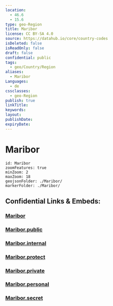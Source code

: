 ```yaml
---
location:
  - 46.6
  - 15.6
type: geo-Region
title: Maribor
license: CC BY-SA 4.0
source: https://datahub.io/core/country-codes
isDeleted: false
isReadOnly: false
draft: false
confidential: public
tags:
  - geo/Country/Region
aliases:
  - Maribor
Languages:
  - de
cssclasses:
  - geo-Region
publish: true
linkTitle:
keywords:
layout:
publishDate:
expiryDate:
---
```


# Maribor

```leaflet
id: Maribor
zoomFeatures: true 
minZoom: 2 
maxZoom: 18
geojsonFolder: ./Maribor/
markerFolder: ./Maribor/
```


## Confidential Links & Embeds: 

### [Maribor](/_Standards/Earth/Continent/Europe/Europe~Central/Slovenia/Regions~Slovenia/Podravska/counties~Podravska/Maribor.md) 

### [Maribor.public](/_public/Earth/Continent/Europe/Europe~Central/Slovenia/Regions~Slovenia/Podravska/counties~Podravska/Maribor.public.md) 

### [Maribor.internal](/_internal/Earth/Continent/Europe/Europe~Central/Slovenia/Regions~Slovenia/Podravska/counties~Podravska/Maribor.internal.md) 

### [Maribor.protect](/_protect/Earth/Continent/Europe/Europe~Central/Slovenia/Regions~Slovenia/Podravska/counties~Podravska/Maribor.protect.md) 

### [Maribor.private](/_private/Earth/Continent/Europe/Europe~Central/Slovenia/Regions~Slovenia/Podravska/counties~Podravska/Maribor.private.md) 

### [Maribor.personal](/_personal/Earth/Continent/Europe/Europe~Central/Slovenia/Regions~Slovenia/Podravska/counties~Podravska/Maribor.personal.md) 

### [Maribor.secret](/_secret/Earth/Continent/Europe/Europe~Central/Slovenia/Regions~Slovenia/Podravska/counties~Podravska/Maribor.secret.md)


